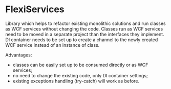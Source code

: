 # FlexiServices

Library which helps to refactor existing monolithic solutions and run classes as WCF services without changing the code.
Classes run as WCF services need to be moved in a separate project than the interfaces they implement.
DI container needs to be set up to create a channel to the newly created WCF service instead of an instance of class.

Advantages:
- classes can be easily set up to be consumed directly or as WCF services;
- no need to change the existing code, only DI container settings;
- existing exceptions handling (try-catch) will work as before.
